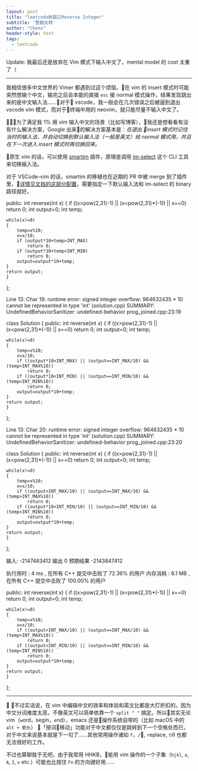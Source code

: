 ```yaml
---
layout: post
title: "leetcode刷题之Reverse Integer"
subtitle: '整数反转'
author: "Chenx"
header-style: text
tags:
  - leetcode
---
```


Update: 我最后还是放弃在 Vim 模式下输入中文了，mental model 的 cost 太重了（

---

我相信很多中文世界的 Vimer 都遇到过这个烦恼，在 vim 的 insert 模式时可能突然想输个中文，输完之后会本能的直接 `esc` 接 normal 模式操作，结果发现跳出来的是中文输入法……对于 vscode，我一般会在几次错误之后被逼到退出 vscode vim 模式，而对于终端中用的 neovim，就只能尽量不输入中文了。

为了满足我 1% 用 vim 输入中文的场景（比如写博客），我还是想看看有没有什么解决方案，Google 出来的解决方案基本是：*在退出 insert 模式时记住当时的输入法，并自动切换到默认输入法（一般是英文）给 normal 模式用，并且在下一次进入 insert 模式时再切换回来。*

原生 vim 的话，可以使用 [smartim](https://github.com/ybian/smartim) 插件，原理是调用 [im-select](https://github.com/daipeihust/im-select) 这个 CLI 工具来切换输入法。

对于 VSCode-vim 的话，smartim 的移植也在近期的 PR 中被 merge 到了插件里，[详情见文档的这部分配置]( https://github.com/VSCodeVim/Vim#use-im-select)，需要指定一下默认输入法和 im-select 的 binary 路径就好。


public:
    int reverse(int x) {
    if ((x>pow(2,31)-1) || (x<pow(2,31)*(-1)) || x==0)
        return 0;
    int output=0;
    int temp;

    while(x!=0)
    {
        temp=x%10;
        x=x/10;
        if (output*10+temp>INT_MAX)
            return 0;
        if (output*10+temp<INT_MIN)
            return 0;
        output=output*10+temp;
    }
    return output;
    }
};

Line 13: Char 19: runtime error: signed integer overflow: 964632435 * 10 cannot be represented in type 'int' (solution.cpp)
SUMMARY: UndefinedBehaviorSanitizer: undefined-behavior prog_joined.cpp:23:19

class Solution {
public:
    int reverse(int x) {
    if ((x>pow(2,31)-1) || (x<pow(2,31)*(-1)) || x==0)
        return 0;
    int output=0;
    int temp;

    while(x!=0)
    {
        temp=x%10;
        x=x/10;
        if ((output*10>INT_MAX) || (output==INT_MAX/10) && (temp>INT_MAX%10))
            return 0;
        if ((output*10<INT_MIN) || (output==INT_MIN/10) && (temp<INT_MIN%10))
            return 0;
        output=output*10+temp;
    }
    return output;
    }
};

Line 13: Char 20: runtime error: signed integer overflow: 964632435 * 10 cannot be represented in type 'int' (solution.cpp)
SUMMARY: UndefinedBehaviorSanitizer: undefined-behavior prog_joined.cpp:23:20

class Solution {
public:
    int reverse(int x) {
    if ((x>pow(2,31)-1) || (x<pow(2,31)*(-1)) || x==0)
        return 0;
    int output=0;
    int temp;

    while(x!=0)
    {
        temp=x%10;
        x=x/10;
        if ((output>INT_MAX/10) || (output==INT_MAX/10) && (temp>INT_MAX%10))
            return 0;
        if ((output*10<INT_MIN/10) || (output==INT_MIN/10) && (temp<INT_MIN%10))
            return 0;
        output=output*10+temp;
    }
    return output;
    }
};

输入:
-2147483412
输出
0
预期结果
-2143847412

执行用时 :
4 ms
, 在所有 C++ 提交中击败了
72.36%
的用户
内存消耗 :
6.1 MB
, 在所有 C++ 提交中击败了
100.00%
的用户

public:
    int reverse(int x) {
    if ((x>pow(2,31)-1) || (x<pow(2,31)*(-1)) || x==0)
        return 0;
    int output=0;
    int temp;

    while(x!=0)
    {
        temp=x%10;
        x=x/10;
        if ((output>INT_MAX/10) || (output==INT_MAX/10) && (temp>INT_MAX%10))
            return 0;
        if ((output<INT_MIN/10) || (output==INT_MIN/10) && (temp<INT_MIN%10))
            return 0;
        output=output*10+temp;
    }
    return output;
    }
};

---

不过实话说，在 vim 中编辑中文的效率和体验和英文比都是大打折扣的。因为中文分词难度太高，不像英文可以简单依靠一个 `split " "` 搞定。所以其实无论 vim（`w`ord，`b`egin，`e`nd），emacs 还是操作系统自带的（比如 macOS 中的 `alt + 箭头`） 「按词移动」功能对于中文都仅仅是跳转到下一个空格处而已，对于中文来说基本就是下一句了……其他常用操作诸如 `f`，`/`, `r`eplace, `t`ill 也都无法很好的工作。

不过也算聊胜于无吧，由于我常用 HHKB，能用 vim 操作的一个子集（`hjkl`, `o`, `A`, `I`, `v` etc.）可能也比按住 `Fn` 的方向键好用……
